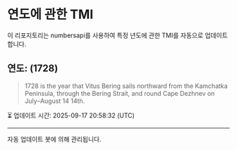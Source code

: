 
# 연도에 관한 TMI

이 리포지토리는 numbersapi를 사용하여 특정 년도에 관한 TMI를 자동으로 업데이트합니다.

## 연도: (1728)
> 1728 is the year that Vitus Bering sails northward from the Kamchatka Peninsula, through the Bering Strait, and round Cape Dezhnev on July–August 14 14th.

⏳ 업데이트 시간: 2025-09-17 20:58:32 (UTC)

---
자동 업데이트 봇에 의해 관리됩니다.
